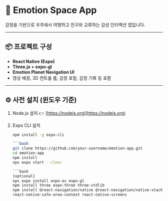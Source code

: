 # 🚀 Emotion Space App

감정을 기반으로 우주에서 여행하고 친구와 교류하는 감성 인터랙션 앱입니다.

---

## 📦 프로젝트 구성

- **React Native (Expo)**
- **Three.js + expo-gl**
- **Emotion Planet Navigation UI**
- 영상 배경, 3D 컨트롤 룸, 감정 포탈, 감정 기록 등 포함

---

## ⚙️ 사전 설치 (윈도우 기준)

1. Node.js 설치
   👉 [https://nodejs.org](https://nodejs.org)

2. Expo CLI 설치  
   ```bash
   npm install -g expo-cli

   ```bash
   git clone https://github.com/your-username/emotion-app.git
   cd emotion-app
   npm install
   npx expo start --clear

   ```bash
   (optional)
   npx expo install expo-av expo-gl
   npm install three expo-three three-stdlib
   npm install @react-navigation/native @react-navigation/native-stack
   react-native-safe-area-context react-native-screens


